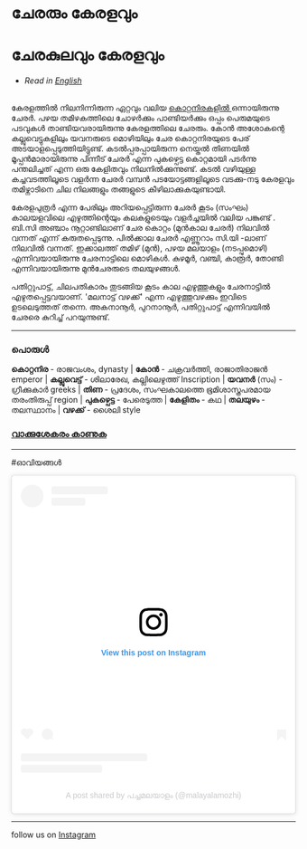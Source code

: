 # ചേരരും കേരളവും


# ചേരകുലവും കേരളവും

* _Read in [English](/en/chera/)_


<br>കേരളത്തില്‍ നിലനിന്നിരുന്ന ഏറ്റവും വലിയ [കൊറ്റനിരകളില്‍ ](/chera/#പരള) ഒന്നായിരുന്നു ചേരര്‍. പഴയ തമിഴകത്തിലെ ചോഴര്‍ക്കും പാണ്ടിയര്‍ക്കും ഒപ്പം പെരുമയുടെ പടവുകള്‍ താണ്ടിയവരായിരുന്നു കേരളത്തിലെ ചേരരും. കോന്‍ അശോകന്റെ കല്ലുവെട്ടുകളിലും യവനരുടെ മൊഴിയിലും ചേര കൊറ്റനിരയുടെ പേര് അടയാളപ്പെടുത്തിയിട്ടുണ്ട്. കടല്‍പ്പരപ്പായിരുന്ന നെയ്തല്‍ തിണയില്‍ മൂപ്പന്‍മാരായിരുന്നു പിന്നീട് ചേരര്‍ എന്ന പുകഴ്പെട്ട കൊറ്റമായി പടര്‍ന്നു പന്തലിച്ചത് എന്ന ഒരു കേളിതവും നിലനില്‍ക്കുന്നുണ്ട്. കടല്‍ വഴിയുള്ള കച്ചവടത്തിലൂടെ വളര്‍ന്ന ചേരര്‍ വമ്പന്‍ പടയോട്ടങ്ങളിലൂടെ വടക്കു-നടു കേരളവും തമിഴ്നാടിനെ ചില നിലങ്ങളും തങ്ങളുടെ കീഴിലാക്കുകയുണ്ടായി. 

കേരളപുത്രര്‍ എന്ന പേരിലും അറിയപ്പെട്ടിരുന്ന ചേരര്‍ കൂടം (സംഘം) കാലയളവിലെ എഴുത്തിന്റെയും കലകളുടെയും വളര്‍ച്ചയില്‍ വലിയ പങ്കുണ്ട് . ബി.സി അഞ്ചാം നൂറ്റാണ്ടിലാണ് ചേര കൊറ്റം (മുന്‍കാല ചേരര്‍) നിലവില്‍ വന്നത് എന്ന് കരുതപ്പെടുന്നു. പില്‍ക്കാല ചേരര്‍ എണ്ണൂറാം സി.യി -ലാണ് നിലവില്‍ വന്നത്. ഇക്കാലത്ത് തമിഴ് (മുന്‍), പഴയ മലയാളം (നടപ്പുമൊഴി) എന്നിവയായിരുന്നു ചേരനാട്ടിലെ മൊഴികള്‍. കുഴമൂര്‍, വഞ്ചി, കാരൂര്‍, തോണ്ടി എന്നിവയായിരുന്നു മുന്‍ചേരരുടെ തലയുഴങ്ങള്‍. 

പതിറ്റുപാട്ട്, ചിലപതികാരം തുടങ്ങിയ കൂടം കാല എഴുത്തുകളും ചേരനാട്ടില്‍ എഴുതപ്പെട്ടവയാണ്. 'മലനാട്ട് വഴക്ക്' എന്ന എഴുത്തുവഴക്കും ഇവിടെ ഉടലെടുത്തത് തന്നെ. അകനാനൂര്‍, പുറനാനൂര്‍, പതിറ്റുപാട്ട് എന്നിവയില്‍ ചേരരെ കുറിച്ച് പറയുന്നുണ്ട്.

____

### പൊരുള്‍
**കൊറ്റനിര** - രാജവംശം, dynasty |
**കോന്‍** - ചക്രവര്‍ത്തി, രാജാതിരാജന്‍ emperor |
**കല്ലുവെട്ട്**  - ശിലാരേഖ, കല്ലിലെഴുത്ത് Inscription |
**യവനര്‍** (സം) - ഗ്രീക്കുകാര്‍ greeks |
**തിണ** - പ്രദേശം, സംഘകാലത്തെ ഭൂമിശാസ്ത്രപരമായ തരംതിരുപ്പ് region |
**പുകഴ്പെട്ട** - പേരെടുത്ത |
**കേളിതം** - കഥ |
**തലയുഴം** - തലസ്ഥാനം |
**വഴക്ക്** - ശൈലി style 

### [വാക്കുശേകരം കാണുക](/glossary/)

____

#ഓവിയങ്ങള്‍
<blockquote class="instagram-media" data-instgrm-permalink="https://www.instagram.com/p/CUZutafvEhz/?utm_source=ig_embed&amp;utm_campaign=loading" data-instgrm-version="14" style=" background:#FFF; border:0; border-radius:3px; box-shadow:0 0 1px 0 rgba(0,0,0,0.5),0 1px 10px 0 rgba(0,0,0,0.15); margin: 1px; max-width:540px; min-width:326px; padding:0; width:99.375%; width:-webkit-calc(100% - 2px); width:calc(100% - 2px);"><div style="padding:16px;"> <a href="https://www.instagram.com/p/CUZutafvEhz/?utm_source=ig_embed&amp;utm_campaign=loading" style=" background:#FFFFFF; line-height:0; padding:0 0; text-align:center; text-decoration:none; width:100%;" target="_blank"> <div style=" display: flex; flex-direction: row; align-items: center;"> <div style="background-color: #F4F4F4; border-radius: 50%; flex-grow: 0; height: 40px; margin-right: 14px; width: 40px;"></div> <div style="display: flex; flex-direction: column; flex-grow: 1; justify-content: center;"> <div style=" background-color: #F4F4F4; border-radius: 4px; flex-grow: 0; height: 14px; margin-bottom: 6px; width: 100px;"></div> <div style=" background-color: #F4F4F4; border-radius: 4px; flex-grow: 0; height: 14px; width: 60px;"></div></div></div><div style="padding: 19% 0;"></div> <div style="display:block; height:50px; margin:0 auto 12px; width:50px;"><svg width="50px" height="50px" viewBox="0 0 60 60" version="1.1" xmlns="https://www.w3.org/2000/svg" xmlns:xlink="https://www.w3.org/1999/xlink"><g stroke="none" stroke-width="1" fill="none" fill-rule="evenodd"><g transform="translate(-511.000000, -20.000000)" fill="#000000"><g><path d="M556.869,30.41 C554.814,30.41 553.148,32.076 553.148,34.131 C553.148,36.186 554.814,37.852 556.869,37.852 C558.924,37.852 560.59,36.186 560.59,34.131 C560.59,32.076 558.924,30.41 556.869,30.41 M541,60.657 C535.114,60.657 530.342,55.887 530.342,50 C530.342,44.114 535.114,39.342 541,39.342 C546.887,39.342 551.658,44.114 551.658,50 C551.658,55.887 546.887,60.657 541,60.657 M541,33.886 C532.1,33.886 524.886,41.1 524.886,50 C524.886,58.899 532.1,66.113 541,66.113 C549.9,66.113 557.115,58.899 557.115,50 C557.115,41.1 549.9,33.886 541,33.886 M565.378,62.101 C565.244,65.022 564.756,66.606 564.346,67.663 C563.803,69.06 563.154,70.057 562.106,71.106 C561.058,72.155 560.06,72.803 558.662,73.347 C557.607,73.757 556.021,74.244 553.102,74.378 C549.944,74.521 548.997,74.552 541,74.552 C533.003,74.552 532.056,74.521 528.898,74.378 C525.979,74.244 524.393,73.757 523.338,73.347 C521.94,72.803 520.942,72.155 519.894,71.106 C518.846,70.057 518.197,69.06 517.654,67.663 C517.244,66.606 516.755,65.022 516.623,62.101 C516.479,58.943 516.448,57.996 516.448,50 C516.448,42.003 516.479,41.056 516.623,37.899 C516.755,34.978 517.244,33.391 517.654,32.338 C518.197,30.938 518.846,29.942 519.894,28.894 C520.942,27.846 521.94,27.196 523.338,26.654 C524.393,26.244 525.979,25.756 528.898,25.623 C532.057,25.479 533.004,25.448 541,25.448 C548.997,25.448 549.943,25.479 553.102,25.623 C556.021,25.756 557.607,26.244 558.662,26.654 C560.06,27.196 561.058,27.846 562.106,28.894 C563.154,29.942 563.803,30.938 564.346,32.338 C564.756,33.391 565.244,34.978 565.378,37.899 C565.522,41.056 565.552,42.003 565.552,50 C565.552,57.996 565.522,58.943 565.378,62.101 M570.82,37.631 C570.674,34.438 570.167,32.258 569.425,30.349 C568.659,28.377 567.633,26.702 565.965,25.035 C564.297,23.368 562.623,22.342 560.652,21.575 C558.743,20.834 556.562,20.326 553.369,20.18 C550.169,20.033 549.148,20 541,20 C532.853,20 531.831,20.033 528.631,20.18 C525.438,20.326 523.257,20.834 521.349,21.575 C519.376,22.342 517.703,23.368 516.035,25.035 C514.368,26.702 513.342,28.377 512.574,30.349 C511.834,32.258 511.326,34.438 511.181,37.631 C511.035,40.831 511,41.851 511,50 C511,58.147 511.035,59.17 511.181,62.369 C511.326,65.562 511.834,67.743 512.574,69.651 C513.342,71.625 514.368,73.296 516.035,74.965 C517.703,76.634 519.376,77.658 521.349,78.425 C523.257,79.167 525.438,79.673 528.631,79.82 C531.831,79.965 532.853,80.001 541,80.001 C549.148,80.001 550.169,79.965 553.369,79.82 C556.562,79.673 558.743,79.167 560.652,78.425 C562.623,77.658 564.297,76.634 565.965,74.965 C567.633,73.296 568.659,71.625 569.425,69.651 C570.167,67.743 570.674,65.562 570.82,62.369 C570.966,59.17 571,58.147 571,50 C571,41.851 570.966,40.831 570.82,37.631"></path></g></g></g></svg></div><div style="padding-top: 8px;"> <div style=" color:#3897f0; font-family:Arial,sans-serif; font-size:14px; font-style:normal; font-weight:550; line-height:18px;">View this post on Instagram</div></div><div style="padding: 12.5% 0;"></div> <div style="display: flex; flex-direction: row; margin-bottom: 14px; align-items: center;"><div> <div style="background-color: #F4F4F4; border-radius: 50%; height: 12.5px; width: 12.5px; transform: translateX(0px) translateY(7px);"></div> <div style="background-color: #F4F4F4; height: 12.5px; transform: rotate(-45deg) translateX(3px) translateY(1px); width: 12.5px; flex-grow: 0; margin-right: 14px; margin-left: 2px;"></div> <div style="background-color: #F4F4F4; border-radius: 50%; height: 12.5px; width: 12.5px; transform: translateX(9px) translateY(-18px);"></div></div><div style="margin-left: 8px;"> <div style=" background-color: #F4F4F4; border-radius: 50%; flex-grow: 0; height: 20px; width: 20px;"></div> <div style=" width: 0; height: 0; border-top: 2px solid transparent; border-left: 6px solid #f4f4f4; border-bottom: 2px solid transparent; transform: translateX(16px) translateY(-4px) rotate(30deg)"></div></div><div style="margin-left: auto;"> <div style=" width: 0px; border-top: 8px solid #F4F4F4; border-right: 8px solid transparent; transform: translateY(16px);"></div> <div style=" background-color: #F4F4F4; flex-grow: 0; height: 12px; width: 16px; transform: translateY(-4px);"></div> <div style=" width: 0; height: 0; border-top: 8px solid #F4F4F4; border-left: 8px solid transparent; transform: translateY(-4px) translateX(8px);"></div></div></div> <div style="display: flex; flex-direction: column; flex-grow: 1; justify-content: center; margin-bottom: 24px;"> <div style=" background-color: #F4F4F4; border-radius: 4px; flex-grow: 0; height: 14px; margin-bottom: 6px; width: 224px;"></div> <div style=" background-color: #F4F4F4; border-radius: 4px; flex-grow: 0; height: 14px; width: 144px;"></div></div></a><p style=" color:#c9c8cd; font-family:Arial,sans-serif; font-size:14px; line-height:17px; margin-bottom:0; margin-top:8px; overflow:hidden; padding:8px 0 7px; text-align:center; text-overflow:ellipsis; white-space:nowrap;"><a href="https://www.instagram.com/p/CUZutafvEhz/?utm_source=ig_embed&amp;utm_campaign=loading" style=" color:#c9c8cd; font-family:Arial,sans-serif; font-size:14px; font-style:normal; font-weight:normal; line-height:17px; text-decoration:none;" target="_blank">A post shared by പച്ചമലയാളം (@malayalamozhi)</a></p></div></blockquote> <script async src="//www.instagram.com/embed.js"></script>




______________________________________________________

follow us on [Instagram](https://www.instagram.com/malayalamozhi/)


